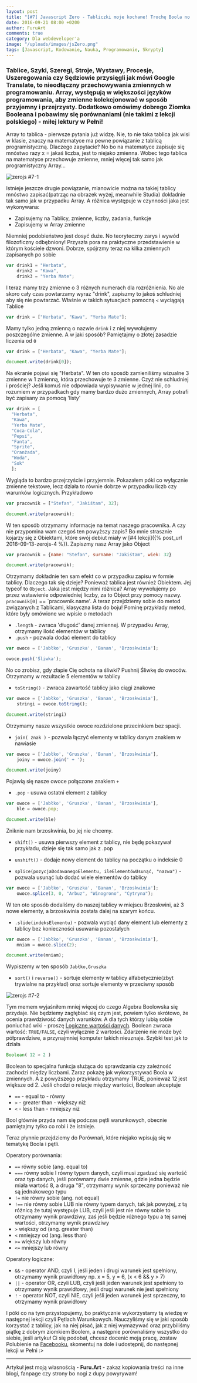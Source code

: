 ```yaml
---
layout: post
title: "[#7] Javascript Zero - Tabliczki moje kochane! Trochę Boola no i porównania"
date: 2016-09-21 08:00 +0200
author: FuruArt
comments: true
category: Dla webdeveloper'a
image: "/uploads/images/jsZero.png"
tags: [Javascript, Kodowanie, Nauka, Programowanie, Skrypty]
---
```

### Tablice, Szyki, Szeregi, Stroje, Wystawy, Procesje, Uszeregowania czy Sędziowie przysięgli jak mówi Google Translate, to nieodłączny przechowywania zmiennych w programowaniu. Array, występują w większości języków programowania, aby zmienne kolekcjonować w sposób przyjemny i przejrzysty. Dodatkowo omówimy dobrego Ziomka Booleana i pobawimy się porównaniami (nie takimi z lekcji polskiego) - miłej lektury w Pełni!

Array to tablica - pierwsze pytania już widzę. Nie, to nie taka tablica jak wisi w klasie, znaczy na matematyce ma pewne powiązanie z tablicą programistyczną. Dlaczego zapytacie? No bo na matematyce zapisuje się mnóstwo razy x = jakaś liczba, jest to niejako zmienna. Wobec tego tablica na matematyce przechowuje zmienne, mniej więcej tak samo jak programistyczny Array...

<!--more-->

![zerojs #7-1](http://img.memecdn.com/Huge-Blackboard_o_91630.jpg)

Istnieje jeszcze drugie powiązanie, mianowicie można na takiej tablicy mnóstwo zapisać(patrząc na obrazek wyżej, meanwhile Studia) dokładnie tak samo jak w przypadku Array. A różnica występuje w czynności jaka jest wykonywana: 

* Zapisujemy na Tablicy, zmienne, liczby, zadania, funkcje
* Zapisujemy w Array zmienne

Niemniej podobieństwo jest dosyć duże. No teoryteczny zarys i wywód filozoficzny odbębniony! Przyszła pora na praktyczne przedstawienie w którym kościele dzwoni. Dobrze, spójrzmy teraz na kilka zmiennych zapisanych po sobie

```javascript
var drink1 = "Herbata",
    drink2 = "Kawa",
    drink3 = "Yerba Mate";
```

I teraz mamy trzy zmienne o 3 różnych numerach dla rozróżnienia. No ale skoro cały czas powtarzamy wyraz "drink", zapiszmy to jakoś schludniej aby się nie powtarzać. Właśnie w takich sytuacjach pomocną `<` wyciągają Tablice

```javascript
var drink = ["Herbata", "Kawa", "Yerba Mate"];
```

Mamy tylko jedną zmienną o nazwie `drink` i z niej wywołujemy poszczególne zmienne. A w jaki sposób? Pamiętajmy o złotej zasadzie liczenia od `0`

```javascript
var drink = ["Herbata", "Kawa", "Yerba Mate"];

document.write(drink[0]);
```

Na ekranie pojawi się "Herbata". W ten oto sposób zamieniliśmy wizualne 3 zmienne w 1 zmienną, która przechowuje te 3 zmienne. Czyż nie schludniej i prościej?
Jeśli komuś nie odpowiada wypisywanie w jednej linii, co rozumiem w przypadkach gdy mamy bardzo dużo zmiennych, Array potrafi być zapisany za pomocą 'listy'

```javascript
var drink = [
  "Herbata",
  "Kawa",
  "Yerba Mate", 
  "Coca-Cola", 
  "Pepsi", 
  "Fanta", 
  "Sprite", 
  "Oranżada", 
  "Woda", 
  "Sok"
  ];
```

Wygląda to bardzo przejrzyście i przyjemnie. Pokazałem póki co wyłącznie zmienne tekstowe, lecz działa to równie dobrze w przypadku liczb czy warunków logicznych. Przykładowo

```javascript
var pracownik = ["Stefan", "Jakiśtam", 32];

document.write(pracownik);
```

W ten sposób otrzymamy informacje na temat naszego pracownika. A czy nie przypomina wam czegoś ten powyższy zapis? Bo mnie strasznie kojarzy się z Obiektami, które swój debiut miały w [#4 lekcji]({% post_url 2016-09-13-zerojs-4 %}). Zapiszmy nasz Array jako Object

```javascript
var pracownik = {name: "Stefan", surname: "Jakiśtam", wiek: 32}

document.write(pracownik);
```

Otrzymamy dokładnie ten sam efekt co w przypadku zapisu w formie tablicy. Dlaczego tak się dzieje? Ponieważ tablica jest również Obiektem. Jej typeof to `Object`. Jaka jest między nimi różnica? Array wywołujemy po przez wstawienie odpowiedniej liczby, za to Object przy pomocy nazwy. `pracownik[0]` == `pracownik.name'. A teraz przejdziemy sobie do metod związanych z Tablicami, klasyczna lista do boju! Pominę przykłady metod, które były omówione we wpisie o metodach

* `.length` - zwraca 'długość' danej zmiennej. W przypadku Array, otrzymamy ilość elementów w tablicy
* `.push` - pozwala dodać element do tablicy

```javascript
var owoce = ['Jabłko', 'Gruszka', 'Banan', 'Brzoskwinia'];

owoce.push('Śliwka');
```

No co zrobisz, gdy złapie Cię ochota na śliwki? Pushnij Śliwkę do owoców. Otrzymamy w rezultacie 5 elementów w tablicy

* `toString()` - zwraca zawartość tablicy jako ciągi znakowe

```javascript
var owoce = ['Jabłko', 'Gruszka', 'Banan', 'Brzoskwinia'],
    stringi = owoce.toString();

document.write(stringi)
```

Otrzymamy nasze wszystkie owoce rozdzielone przecinkiem bez spacji.

* `join( znak )` - pozwala łączyć elementy w tablicy danym znakiem w nawiasie

```javascript
var owoce = ['Jabłko', 'Gruszka', 'Banan', 'Brzoskwinia'],
    joiny = owoce.join(' + ');

document.write(joiny)
```

Pojawią się nasze owoce połączone znakiem `+`

* `.pop` - usuwa ostatni element z tablicy

```javascript
var owoce = ['Jabłko', 'Gruszka', 'Banan', 'Brzoskwinia'],
    ble = owoce.pop;

document.write(ble)
```

Zniknie nam brzoskwinia, bo jej nie chcemy.

* `shift()` - usuwa pierwszy element z tablicy, nie będę pokazywał przykładu, dzieje się tak samo jak z .pop

* `unshift()` - dodaje nowy element do tablicy na początku o indeksie 0

* `splice(pozycjaDodawanegoElementu, ileElementówUsunąć, "nazwa")` - pozwala usunąć lub dodać wiele elementów do tablicy

```javascript
var owoce = ['Jabłko', 'Gruszka', 'Banan', 'Brzoskwinia'];
    owoce.splice(3, 0, "Arbuz", "Winogrono", "Cytryna");
```

W ten oto sposób dodaliśmy do naszej tablicy w miejscu Brzoskwini, aż 3 nowe elementy, a brzoskwinia została dalej na szarym końcu. 

* `.slide(indeksElementu)` - pozwala wyciąć dany element lub elementy z tablicy bez konieczności usuwania pozostałych

```javascript
var owoce = ['Jabłko', 'Gruszka', 'Banan', 'Brzoskwinia'],
    mniam = owoce.slice(2);

document.write(mniam);
```

Wypiszemy w ten sposób `Jabłko,Gruszka`

* `sort()` i `reverse()` - sortuje elementy w tablicy alfabetycznie(zbyt trywialne na przykład) oraz sortuje elementy w przeciwny sposób

![zerojs #7-2](https://justpennyformythoughts.files.wordpress.com/2014/09/original1.jpeg)

Tym memem wyjaśniłem mniej więcej do czego Algebra Boolowska się przydaje. Nie będziemy zagłębiać się czym jest, powiem tylko skrótowo, że ocenia prawdziwość danych warunków. A dla tych którzy lubią sobie poniuchać wiki - proszę [Logiczne wartości danych](https://pl.wikipedia.org/wiki/Logiczny_typ_danych). Boolean zwraca wartość: `TRUE/FALSE`, czyli wyłącznie 2 wartości. Zdarzenie nie może być półprawdziwe, a przynajmniej komputer takich nieuznaje. Szybki test jak to działa

```javascript
Boolean( 12 > 2 )
```

Boolean to specjalna funkcja służąca do sprawdzania czy zależność zachodzi między liczbami. Zaraz pokażę jak wykorzystywać Boola w zmiennych. A z powyższego przykładu otrzymamy TRUE, ponieważ 12 jest większe od 2. Jeśli chodzi o relacje między wartości, Boolean akceptuje

* `==` - equal to - równy
* `>` - greater than - większy niż
* `<` - less than - mniejszy niż

Bool głównie przyda nam się podczas pętli warunkowych, obecnie pamiętajmy tylko co robi i że istnieje.

Teraz płynnie przejdziemy do Porównań, które niejako wpisują się w tematykę Boola i pętli.

Operatory porównania: 

* `==` równy sobie (ang. equal to)
* `===` równy sobie I równy typem danych, czyli musi zgadzać się wartość oraz typ danych, jeśli porównamy dwie zmienne, gdzie jedna będzie miała wartość 8, a druga "8", otrzymamy wynik sprzeczny ponieważ nie są jednakowego typu
*  `!=` nie równy sobie (ang. not equal)
* `!==` nie równy sobie LUB nie równy typem danych, tak jak powyżej, z tą różnicą że tutaj występuje LUB, czyli jeśli jest nie równy sobie to otrzymamy wynik prawdziwy, zaś jeśli będzie różnego typu a tej samej wartości, otrzymamy wynik prawdziwy
* `>` większy od (ang. greater than)
* `<` mniejszy od (ang. less than)
* `>=` większy lub równy
* `<=` mniejszy lub równy 

Operatory logiczne: 

* `&&` - operator AND, czyli I, jeśli jeden i drugi warunek jest spełniony, otrzymamy wynik prawidłowy np. x = 5, y = 6, (x < 6 && y > 7) 
* `||` - operator OR, czyli LUB, czyli jeśli jeden warunek jest spełniony to otrzymamy wynik prawidłowy, jeśli drugi warunek nie jest spełniony
* `!` - operator NOT, czyli NIE, czyli jeśli jeden warunek jest sprzeczny, to otrzymamy wynik prawidłowy

I póki co na tym przystopujemy, bo praktycznie wykorzystamy tą wiedzę w następnej lekcji czyli Pętlach Warunkowych. Nauczyliśmy się w jaki sposób korzystać z tablicy, jak na niej pisać, jak z niej wymazywać oraz przybiliśmy piątkę z dobrym ziomkiem Boolem, a następnie porównaliśmy wszystko do siebie, jeśli artykuł Ci się podobał, chcesz docenić moją pracę, zostaw Polubienie na [Facebooku](https://fb.com/furuart), skomentuj na dole i udostępnij, do następnej lekcji w Pełni :>

---

Artykuł jest moją własnością - **Furu.Art** - zakaz kopiowania treści na inne blogi, fanpage czy strony bo nogi z dupy powyrywam!